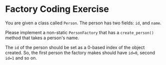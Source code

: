 # Factory Coding Exercise
You are given a class called `Person`. The person has two fields: `id`, and `name`.

Please implement a non-static `PersonFactory` that has a `create_person()` method that takes a person's name.

The `id` of the person should be set as a 0-based index of the object created. So, the first person the factory makes should have `id=0`, second `id=1` and so on.